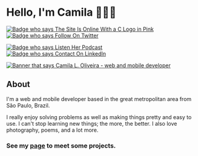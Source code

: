 # Hello, I'm Camila 👩🏻‍🦰

[![Badge who says The Site Is Online With a C Logo in Pink][Shield]][Site]
[![Badge who says Follow On Twitter][Shield Twitter]][Twitter]

[![Badge who says Listen Her Podcast][Shield Spotify]][Spotify]
[![Badge who says Contact On LinkedIn][Shield LinkedIn]][LinkedIn]

[![Banner that says Camila L. Oliveira - web and mobile developer][Banner_Camila]][Site]

## About

I'm a web and mobile developer based in the great metropolitan area from São Paulo, Brazil.

I really enjoy solving problems as well as making things pretty and easy to use. I can't stop learning new things; the more, the better. I also love photography, poems, and a lot more.

### See my [page][Site] to meet some projects.

[Shield]: https://img.shields.io/badge/The%20Site-Is%20Online-pink?style=for-the-badge&logo=c&logoColor=pink&logoWidth=200

[Shield Twitter]: https://img.shields.io/badge/Follow-On%20Twitter-blue?style=for-the-badge&logo=twitter&logoColor=blue&logoWidth=200

[Shield LinkedIn]: https://img.shields.io/badge/Contact-On%20LinkedIn-white?style=for-the-badge&logo=linkedin&logoColor=white&logoWidth=200

[Shield Spotify]: https://img.shields.io/badge/Listen-Her%20Podcast-green?style=for-the-badge&logo=spotify&logoColor=green&logoWidth=200

[Banner_Camila]: https://raw.githubusercontent.com/clcmo/clcmo/main/docs/images/banner_Camila.png

[Site]: https://dev.camilaloliveira.com.br/
[Twitter]: https://twitter.com/intent/follow?original_referer=https%3A%2F%2Fgithub.com%2Fclcmo&screen_name=millaloliveira
[LinkedIn]: https://www.linkedin.com/in/clcmdeoliveira/
[Spotify]: https://open.spotify.com/show/4qDtIQJELZbY3HxHkQ797l?si=bhZPh247RlCryBsqWfBpow
